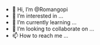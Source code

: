 - 👋 Hi, I’m @Romangopi
- 👀 I’m interested in ...
- 🌱 I’m currently learning ...
- 💞️ I’m looking to collaborate on ...
- 📫 How to reach me ...

<!---
Romangopi/Romangopi is a ✨ special ✨ repository because its `README.md` (this file) appears on your GitHub profile.
You can click the Preview link to take a look at your changes.
--->
